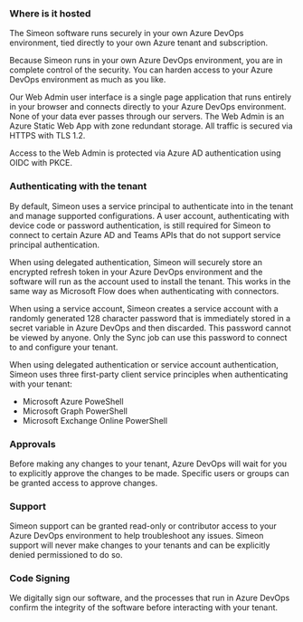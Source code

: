 ### Where is it hosted

The Simeon software runs securely in your own Azure DevOps environment, tied directly to your own Azure tenant and subscription.

Because Simeon runs in your own Azure DevOps environment, you are in complete control of the security. You can harden access to your Azure DevOps environment as much as you like.

Our Web Admin user interface is a single page application that runs entirely in your browser and connects directly to your Azure DevOps environment. None of your data ever passes through our servers. The Web Admin is an Azure Static Web App with zone redundant storage. All traffic is secured via HTTPS with TLS 1.2.

Access to the Web Admin is protected via Azure AD authentication using OIDC with PKCE.

### Authenticating with the tenant

By default, Simeon uses a service principal to authenticate into in the tenant and manage supported configurations. A user account, authenticating with device code or password authentication, is still required for Simeon to connect to certain Azure AD and Teams APIs that do not support service principal authentication.

When using delegated authentication, Simeon will securely store an encrypted refresh token in your Azure DevOps environment and the software will run as the account used to install the tenant. This works in the same way as Microsoft Flow does when authenticating with connectors.

When using a service account, Simeon creates a service account with a randomly generated 128 character password that is immediately stored in a secret variable in Azure DevOps and then discarded. This password cannot be viewed by anyone. Only the Sync job can use this password to connect to and configure your tenant.

When using delegated authentication or service account authentication, Simeon uses three first-party client service principles when authenticating with your tenant:
- Microsoft Azure PoweShell
- Microsoft Graph PowerShell
- Microsoft Exchange Online PowerShell

### Approvals

Before making any changes to your tenant, Azure DevOps will wait for you to explicitly approve the changes to be made. Specific users or groups can be granted access to approve changes.

### Support

Simeon support can be granted read-only or contributor access to your Azure DevOps environment to help troubleshoot any issues. Simeon support will never make changes to your tenants and can be explicitly denied permissioned to do so.

### Code Signing

We digitally sign our software, and the processes that run in Azure DevOps confirm the integrity of the software before interacting with your tenant.
